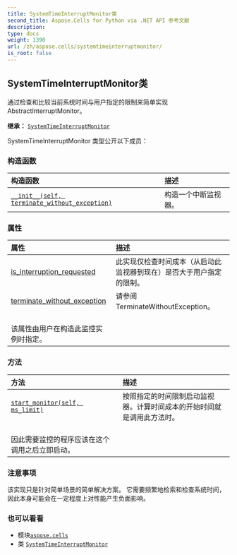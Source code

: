 ```yaml
---
title: SystemTimeInterruptMonitor类
second_title: Aspose.Cells for Python via .NET API 参考文献
description:
type: docs
weight: 1390
url: /zh/aspose.cells/systemtimeinterruptmonitor/
is_root: false
---
```

## SystemTimeInterruptMonitor类
通过检查和比较当前系统时间与用户指定的限制来简单实现 AbstractInterruptMonitor。



**继承：** [`SystemTimeInterruptMonitor`](/cells/python-net/zh/aspose.cells/systemtimeinterruptmonitor)



SystemTimeInterruptMonitor 类型公开以下成员：

### 构造函数
|构造函数|描述|
| :- | :- |
| [`__init__(self, terminate_without_exception)`](/cells/python-net/zh/aspose.cells/systemtimeinterruptmonitor/__init__/#bool) |构造一个中断监视器。|


### 属性
|属性|描述|
| :- | :- |
| [is_interruption_requested](/cells/python-net/zh/aspose.cells/systemtimeinterruptmonitor/is_interruption_requested) |此实现仅检查时间成本（从启动此监视器到现在）是否大于用户指定的限制。|
| [terminate_without_exception](/cells/python-net/zh/aspose.cells/systemtimeinterruptmonitor/terminate_without_exception) |请参阅TerminateWithoutException。<br/>该属性由用户在构造此监控实例时指定。|


### 方法
|方法|描述|
| :- | :- |
| [`start_monitor(self, ms_limit)`](/cells/python-net/zh/aspose.cells/systemtimeinterruptmonitor/start_monitor/#int) |按照指定的时间限制启动监视器。计算时间成本的开始时间就是调用此方法时。<br/>因此需要监控的程序应该在这个调用之后立即启动。|



### 注意事项

该实现只是针对简单场景的简单解决方案。
它需要频繁地检索和检查系统时间，因此本身可能会在一定程度上对性能产生负面影响。

### 也可以看看
* 模块[`aspose.cells`](..)
* 类 [`SystemTimeInterruptMonitor`](/cells/python-net/zh/aspose.cells/systemtimeinterruptmonitor)
